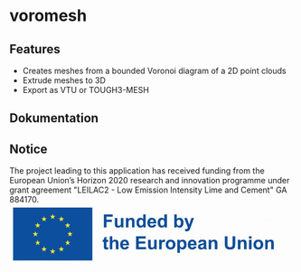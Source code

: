 # voromesh

## Features
- Creates meshes from a bounded Voronoi diagram of a 2D point clouds 
- Extrude meshes to 3D
- Export as VTU or TOUGH3-MESH

## Dokumentation

## Notice
The project leading to this application has received funding from the European Union’s Horizon 2020 research and innovation programme under grant agreement "LEILAC2 - Low Emission Intensity Lime and Cement" GA 884170. 
![Funded by EU](docs/EN-Funded_by_the_EU-POS.jpg)

